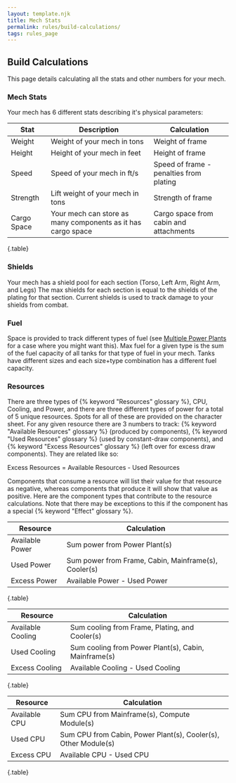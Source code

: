 ```yaml
---
layout: template.njk
title: Mech Stats
permalink: rules/build-calculations/
tags: rules_page
---
```


## Build Calculations

This page details calculating all the stats and other numbers for your mech.

### Mech Stats

Your mech has 6 different stats describing it's physical parameters:

| Stat        | Description                                                  | Calculation
| ----------- | ------------------------------------------------------------ | ---------------------------------------- |
| Weight      | Weight of your mech in tons                                  | Weight of frame                          |
| Height      | Height of your mech in feet                                  | Height of frame                          |
| Speed       | Speed of your mech in ft/s                                   | Speed of frame - penalties from plating  |
| Strength    | Lift weight of your mech in tons                             | Strength of frame                        |
| Cargo Space | Your mech can store as many components as it has cargo space | Cargo space from cabin and attachments   |

{.table}

### Shields

Your mech has a shield pool for each section (Torso, Left Arm, Right Arm, and Legs) The max shields for each section is equal to the shields of the plating for that section. Current shields is used to track damage to your shields from combat.

### Fuel

Space is provided to track different types of fuel (see [Multiple Power Plants]({{site_url}}/rules/multiple-power-plants) for a case where you might want this). Max fuel for a given type is the sum of the fuel capacity of all tanks for that type of fuel in your mech. Tanks have different sizes and each size+type combination has a different fuel capacity.

### Resources
There are three types of {% keyword "Resources" glossary %}, CPU, Cooling, and Power, and there are three different types of power for a total of 5 unique resources. Spots for all of these are provided on the character sheet.
For any given resource there are 3 numbers to track: {% keyword "Available Resources" glossary %} (produced by components), {% keyword "Used Resources" glossary %} (used by constant-draw components), and {% keyword "Excess Resources" glossary %} (left over for excess draw components). They are related like so:

Excess Resources = Available Resources - Used Resources

Components that consume a resource will list their value for that resource as negative, whereas components that produce it will show that value as positive. Here are the component types that contribute to the resource calculations. Note that there may be exceptions to this if the component has a special {% keyword "Effect" glossary %}.

| Resource        | Calculation                                          |
| --------------- | ---------------------------------------------------- |
| Available Power | Sum power from Power Plant(s)                        |
| Used Power      | Sum power from Frame, Cabin, Mainframe(s), Cooler(s) |
| Excess Power    | Available Power - Used Power                         |

{.table}

| Resource          | Calculation                                          |
| ----------------- | ---------------------------------------------------- |
| Available Cooling | Sum cooling from Frame, Plating, and Cooler(s)       |
| Used Cooling      | Sum cooling from Power Plant(s), Cabin, Mainframe(s) |
| Excess Cooling    | Available Cooling - Used Cooling                     |

{.table}

| Resource          | Calculation                                                   |
| ----------------- | ------------------------------------------------------------- |
| Available CPU     | Sum CPU from Mainframe(s), Compute Module(s)                  |
| Used CPU          | Sum CPU from Cabin, Power Plant(s), Cooler(s), Other Module(s)|
| Excess CPU        | Available CPU - Used CPU                                      |

{.table}